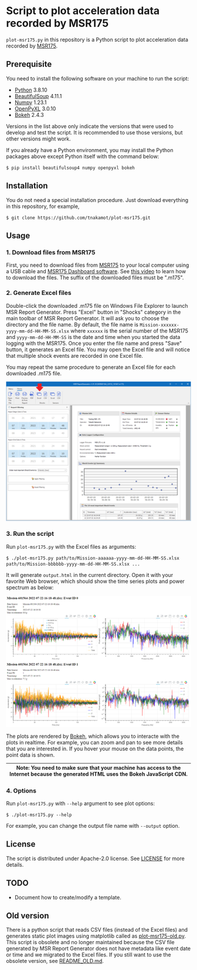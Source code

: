 # Script to plot acceleration data recorded by MSR175

`plot-msr175.py` in this repository is a Python script to plot acceleration data recorded by [MSR175](https://www.msr.ch/en/product/transportation-shock-data-logger-msr175/).

## Prerequisite

You need to install the following software on your machine to run the script:

 * [Python](https://www.python.org/) 3.8.10
 * [BeautifulSoup](https://beautiful-soup-4.readthedocs.io/en/latest/) 4.11.1
 * [Numpy](https://numpy.org/) 1.23.1
 * [OpenPyXL](https://openpyxl.readthedocs.io/en/stable/) 3.0.10
 * [Bokeh](https://docs.bokeh.org/en/latest/) 2.4.3
 
Versions in the list above only indicate the versions that were used to develop and test the script. It is recommended to use those versions, but other versions might work.

If you already have a Python environment, you may install the Python packages above except Python itself with the command below:

    $ pip install beautifulsoup4 numpy openpyxl bokeh
    
## Installation

You do not need a special installation procedure. Just download everything in this repository, for example,

    $ git clone https://github.com/tnakamot/plot-msr175.git

## Usage

### 1. Download files from MSR175

First, you need to download files from [MSR175](https://www.msr.ch/en/product/transportation-shock-data-logger-msr175/) to your local computer using a USB cable and [MSR175 Dashboard software](https://www.msr.ch/media/pdf/Datalogger-MSR175-from-v1.08-Brief-instructions-EN.pdf). See [this video](https://www.youtube.com/watch?v=plT-Q1fBXyU) to learn how to download the files. The suffix of the downloaded files must be ".m175".

### 2. Generate Excel files

Double-click the downloaded .m175 file on Windows File Explorer to launch MSR Report Generator. Press "Excel" button in "Shocks" category in the main toolbar of MSR Report Generator. It will ask you to choose the directory and the file name. By default, the file name is `Mission-xxxxxx-yyyy-mm-dd-HH-MM-SS.xlsx` where `xxxxxx` is the serial number of the MSR175 and `yyyy-mm-dd-HH-MM-SS` is the date and time when you started the data logging with the MSR175. Once you enter the file name and press "Save" button, it generates an Excel file. You may open the Excel file and will notice that multiple shock events are recorded in one Excel file.

You may repeat the same procedure to generate an Excel file for each downloaded .m175 file.

![](images/msr_report_generator_excel.png)

### 3. Run the script

Run `plot-msr175.py` with the Excel files as arguments:

    $ ./plot-msr175.py path/to/Mission-aaaaaa-yyyy-mm-dd-HH-MM-SS.xlsx path/to/Mission-bbbbbb-yyyy-mm-dd-HH-MM-SS.xlsx ...

It will generate `output.html` in the current directory. Open it with your favorite Web browser, which should show the time series plots and power spectrum as below:

![](images/output_html_example.png)

The plots are rendered by [Bokeh](https://docs.bokeh.org/en/latest/), which allows you to interacte with the plots in realtime. For example, you can zoom and pan to see more details that you are interested in. If you hover your mouse on the data points, the point data is shown.

| Note: You need to make sure that your machine has access to the Internet because the generated HTML uses the Bokeh JavaScript CDN. |
| --- |

### 4. Options

Run `plot-msr175.py` with `--help` argument to see plot options:

    $ ./plot-msr175.py --help

For example, you can change the output file name with `--output` option.

## License

The script is distributed under Apache-2.0 license. See [LICENSE](LICENSE) for more details.

## TODO

 * Document how to create/modify a template.

## Old version

There is a python script that reads CSV files (instead of the Excel files) and generates static plot images using matplotlib called as [plot-msr175-old.py](plot-msr175-old.py). This script is obsolete and no longer maintained because the CSV file generated by MSR Report Generator does not have metadata like event date or time and we migrated to the Excel files. If you still want to use the obsolete version, see [README_OLD.md](README_OLD.md).
